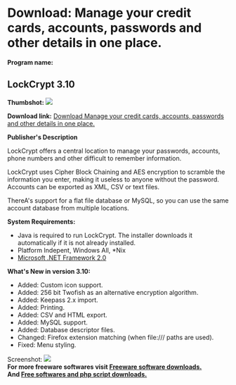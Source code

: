 # Download: Manage your credit cards, accounts, passwords and other details in one place.

**Program name:**

## LockCrypt 3.10

  
**Thumbshot:** ![](http://www.freewarefiles.com/screenshot/lockcrypt115_md.gif)   
  
**Download link:** [Download Manage your credit cards, accounts, passwords and other details in one place.](http://freesoftwares.boysofts.com/LockCrypt_program_39843.html)  
  


**Publisher's Description**  
  


LockCrypt offers a central location to manage your passwords, accounts, phone numbers and other difficult to remember information. 

LockCrypt uses Cipher Block Chaining and AES encryption to scramble the information you enter, making it useless to anyone without the password. Accounts can be exported as XML, CSV or text files.

ThereA's support for a flat file database or MySQL, so you can use the same account database from multiple locations.

**System Requirements:**

  * Java is required to run LockCrypt. The installer downloads it automatically if it is not already installed. 
  * Platform Indepent, Windows All, *Nix 
  * [Microsoft .NET Framework 2.0](http://www.freewarefiles.com/Microsoft-NET-Framework-x-Final_program_16026.html)

**What's New in version 3.10:**

  * Added: Custom icon support. 
  * Added: 256 bit Twofish as an alternative encryption algorithm. 
  * Added: Keepass 2.x import. 
  * Added: Printing. 
  * Added: CSV and HTML export. 
  * Added: MySQL support. 
  * Added: Database descriptor files. 
  * Changed: Firefox extension matching (when file:/// paths are used). 
  * Fixed: Menu styling. 

  
  
Screenshot: ![](http://www.freewarefiles.com/screenshot/lockcrypt115.gif)   
**For more freeware softwares visit [Freeware software downloads.](http://freesoftwares.boysofts.com/)**   
**And [Free softwares and php script downloads.](http://www.boysofts.com/)**
